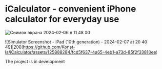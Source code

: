 # iCalculator - convenient iPhone calculator for everyday use

![Снимок экрана 2024-02-06 в 11 48 00](https://github.com/Konst-Is/iCalculator/assets/125888284/179a1c1d-a401-414d-ae30-dbda7194eb3a)


![Simulator Screenshot - iPad (10th generation) - 2024-02-07 at 20 40 49]|200(https://github.com/Konst-Is/iCalculator/assets/125888284/fcd5f637-4a65-4eb1-a73d-85f2f33813ee)


The project is in development
